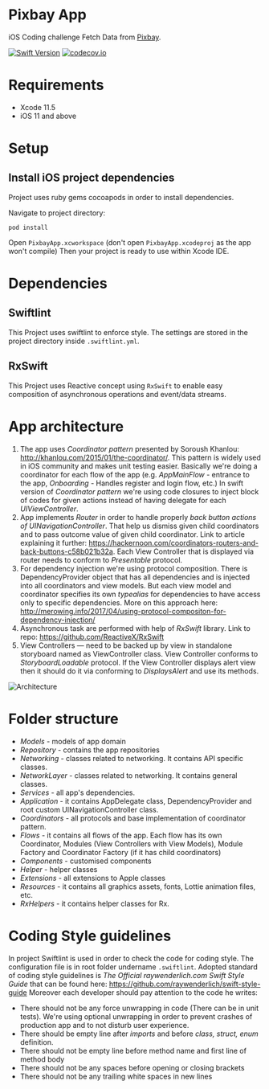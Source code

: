 # Pixbay App

iOS Coding challenge Fetch Data from [Pixbay](https://pixabay.com/).

[![Swift Version][swift-image]][swift-url]  [![codecov.io](https://coveralls.io/repos/github/saeed3e/Build-status-and-code-coverage-badge/badge.svg?branch=master)](https://codecov.io/gh/codecov/example-swift/branch/master)

# Requirements
* Xcode 11.5
* iOS 11 and above

# Setup

## Install iOS project dependencies

Project uses ruby gems cocoapods in order to install dependencies.

Navigate to project directory:

```
pod install
```

Open `PixbayApp.xcworkspace` (don't open `PixbayApp.xcodeproj` as the app won't compile)
Then your project is ready to use within Xcode IDE.

# Dependencies

## Swiftlint

This Project uses swiftlint to enforce style. The settings are stored in the project directory inside `.swiftlint.yml`.

## RxSwift

This Project uses Reactive concept using `RxSwift` to enable easy composition of asynchronous operations and event/data streams.

# App architecture

1. The app uses *Coordinator pattern* presented by Soroush Khanlou: http://khanlou.com/2015/01/the-coordinator/. This pattern is widely used in iOS community and makes unit testing easier. Basically we're doing a coordinator for each flow of the app (e.g. *AppMainFlow* - entrance to the app, *Onboarding* - Handles register and login flow, etc.)
In swift version of *Coordinator pattern* we're using code closures to inject block of codes for given actions instead of having delegate for each *UIViewController*.
2. App implements *Router* in order to handle properly *back button actions of UINavigationController*. That help us dismiss given child coordinators and to pass outcome value of given child coordinator. Link to article explaining it further: https://hackernoon.com/coordinators-routers-and-back-buttons-c58b021b32a. Each View Controller that is displayed via router needs to conform to *Presentable* protocol.
3. For dependency injection we're using protocol composition. There is DependencyProvider object that has all dependencies and is injected into all coordinators and view models. But each view model and coordinator specifies its own *typealias* for dependencies to have access only to specific dependencies. More on this approach here: http://merowing.info/2017/04/using-protocol-compositon-for-dependency-injection/
4. Asynchronous task are performed with help of *RxSwift* library. Link to repo: https://github.com/ReactiveX/RxSwift
5. View Controllers — need to be backed up by view in standalone storyboard named as ViewController class. View Controller conforms to *StoryboardLoadable* protocol. If the View Controller displays alert view then it should do it via conforming to *DisplaysAlert* and use its methods.

![Architecture](https://user-images.githubusercontent.com/51052591/65523198-984bc600-def4-11e9-8753-2af051aa9e91.png)

# Folder structure

* *Models* - models of app domain
* *Repository* - contains the app repositories
* *Networking* - classes related to networking. It contains API specific classes.
* *NetworkLayer* - classes related to networking. It contains general classes.
* *Services* - all app's dependencies.
* *Application* - it contains AppDelegate class, DependencyProvider and root custom UINavigationController class.
* *Coordinators* - all protocols and base implementation of coordinator pattern.
* *Flows* - it contains all flows of the app. Each flow has its own Coordinator, Modules (View Controllers with View Models), Module Factory and Coordinator Factory (if it has child coordinators)
* *Components* - customised components
* *Helper* - helper classes
* *Extensions* - all extensions to Apple classes
* *Resources* - it contains all graphics assets, fonts, Lottie animation files, etc.
* *RxHelpers* - it contains helper classes for Rx.

# Coding Style guidelines

In project Swiftlint is used in order to check the code for coding style. The configuration file is in root folder undername `.swiftlint`.
Adopted standard of coding style guidelines is *The Official raywenderlich.com Swift Style Guide* that can be found here: https://github.com/raywenderlich/swift-style-guide
Moreover each developer should pay attention to the code he writes:
* There should not be any force unwrapping in code (There can be in unit tests). We're using optional unwrapping in order to prevent crashes of production app and to not disturb user experience.
* There should be empty line after *imports* and before *class, struct, enum* definition.
* There should not be empty line before method name and first line of method body
* There should not be any spaces before opening or closing brackets
* There should not be any trailing white spaces in new lines

[swift-image]:https://img.shields.io/badge/swift-5.1-orange.svg
[swift-url]: https://swift.org/
